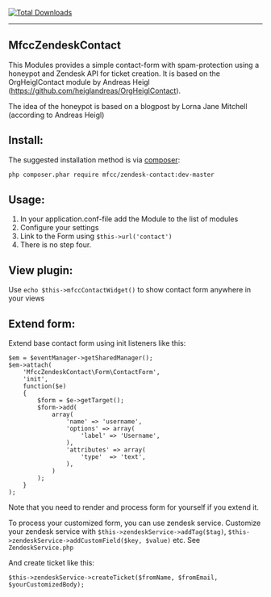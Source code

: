 [![Total Downloads](https://poser.pugx.org/mfcc/zendesk-contact/downloads.png)](https://packagist.org/packages/rinomau/mva-crud)

-----------------
MfccZendeskContact
-----------------

This Modules provides a simple contact-form with spam-protection using a
honeypot and Zendesk API for ticket creation. It is based on the OrgHeiglContact module by Andreas Heigl (https://github.com/heiglandreas/OrgHeiglContact).

The idea of the honeypot is based on a blogpost by Lorna Jane Mitchell (according to Andreas Heigl)

Install:
------

The suggested installation method is via [composer](http://getcomposer.org/):

```sh
php composer.phar require mfcc/zendesk-contact:dev-master
```

Usage:
------

1. In your application.conf-file add the Module to the list of modules
2. Configure your settings
3. Link to the Form using ``$this->url('contact')``
4. There is no step four.

View plugin:
------

Use ``echo $this->mfccContactWidget()`` to show contact form anywhere in your views

Extend form:
------

Extend base contact form using init listeners like this:

	$em = $eventManager->getSharedManager();
	$em->attach(
		'MfccZendeskContact\Form\ContactForm',
		'init',
		function($e)
		{
			$form = $e->getTarget();
			$form->add(
				array(
					'name' => 'username',
					'options' => array(
						'label' => 'Username',
					),
					'attributes' => array(
						'type'  => 'text',
					),
				)
			);
		}
	);

Note that you need to render and process form for yourself if you extend it.

To process your customized form, you can use zendesk service. Customize your zendesk service with ``$this->zendeskService->addTag($tag)``, ``$this->zendeskService->addCustomField($key, $value)`` etc. See ``ZendeskService.php``

And create ticket like this:

	$this->zendeskService->createTicket($fromName, $fromEmail, $yourCustomizedBody);


